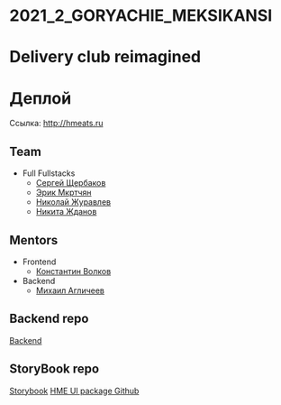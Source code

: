 # 2021_2_GORYACHIE_MEKSIKANSI
# Delivery club reimagined

# Деплой
Ссылка: http://hmeats.ru


## Team
- Full Fullstacks
    - [Сергей Щербаков](https://github.com/F4lkr4m)
    - [Эрик Мкртчян](https://github.com/Constantilation)
    - [Николай Журавлев](https://github.com/a1i5k)
    - [Никита Жданов](https://github.com/Captain-Matroskin)

## Mentors
- Frontend
    - [Константин Волков](https://github.com/doomwastaken)
- Backend
    - [Михаил Агличеев](https://github.com/ChocolaterToba)

## Backend repo

[Backend](https://github.com/go-park-mail-ru/2021_2_GORYACHIE_MEKSIKANSI)


## StoryBook repo
[Storybook](https://hme-design-system.netlify.app/)
[HME UI package Github](https://github.com/F4lkr4m/HMEatsUiKit)